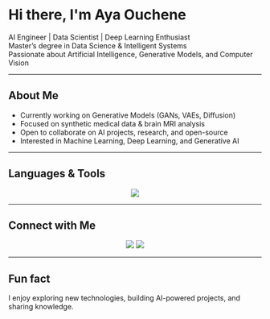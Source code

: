 # Hi there, I'm Aya Ouchene  

AI Engineer | Data Scientist | Deep Learning Enthusiast  
Master’s degree in Data Science & Intelligent Systems  
Passionate about Artificial Intelligence, Generative Models, and Computer Vision  

---

## About Me  
- Currently working on Generative Models (GANs, VAEs, Diffusion)  
- Focused on synthetic medical data & brain MRI analysis  
- Open to collaborate on AI projects, research, and open-source  
- Interested in Machine Learning, Deep Learning, and Generative AI  

---

## Languages & Tools  

<p align="center">  
<img src="https://skillicons.dev/icons?i=python,tensorflow,pytorch,sklearn,java,js,ts,php,html,css,bootstrap,react,nodejs,flutter,docker,aws,git,github,vscode,linux" />  
</p>  

---

## Connect with Me  

<p align="center">  
<a href="https://www.linkedin.com/in/aya-ouchene/" target="_blank"><img src="https://skillicons.dev/icons?i=linkedin" /></a>  
<a href="mailto:aya.ouchene@univ-constantine2.dz"><img src="https://skillicons.dev/icons?i=gmail" /></a>  
</p>  

---

## Fun fact  
I enjoy exploring new technologies, building AI-powered projects, and sharing knowledge.  
